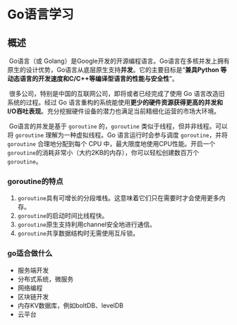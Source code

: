 # Go语言学习

## 概述

​	Go语言（或 Golang）是Google开发的开源编程语言。Go语言在多核并发上拥有原生的设计优势，Go语言从底层原生支持**并发**。它的主要目标是“**兼具Python 等动态语言的开发速度和C/C++等编译型语言的性能与安全性**”。

​	很多公司，特别是中国的互联网公司，即将或者已经完成了使用 Go 语言改造旧系统的过程。经过 Go 语言重构的系统能使用**更少的硬件资源获得更高的并发和I/O吞吐表现**。充分挖掘硬件设备的潜力也满足当前精细化运营的市场大环境。

​	Go语言的并发是基于 `goroutine` 的，`goroutine` 类似于线程，但并非线程。可以将 `goroutine` 理解为一种虚拟线程。Go 语言运行时会参与调度 `goroutine`，并将 `goroutine` 合理地分配到每个 CPU 中，最大限度地使用CPU性能。开启一个`goroutine`的消耗非常小（大约2KB的内存），你可以轻松创建数百万个`goroutine`。

### goroutine的特点

1.  `goroutine`具有可增长的分段堆栈。这意味着它们只在需要时才会使用更多内存。
2.  `goroutine`的启动时间比线程快。
3. `goroutine`原生支持利用channel安全地进行通信。
4. `goroutine`共享数据结构时无需使用互斥锁。

### go适合做什么

- 服务端开发
- 分布式系统，微服务
- 网络编程
- 区块链开发
- 内存KV数据库，例如boltDB、levelDB
- 云平台